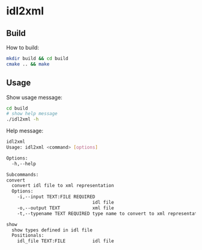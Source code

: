 # idl2xml

## Build

How to build:
```bash
mkdir build && cd build
cmake .. && make
```

## Usage

Show usage message:
```bash
cd build
# show help message
./idl2xml -h
```

Help message:
```bash
idl2xml
Usage: idl2xml <command> [options]

Options:
  -h,--help                   

Subcommands:
convert
  convert idl file to xml representation
  Options:
    -i,--input TEXT:FILE REQUIRED
                                idl file
    -o,--output TEXT            xml file
    -t,--typename TEXT REQUIRED type name to convert to xml representation

show
  show types defined in idl file
  Positionals:
    idl_file TEXT:FILE          idl file
```
